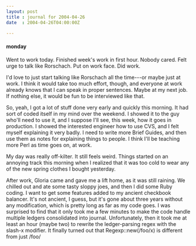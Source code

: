 ```yaml
---
layout: post
title : journal for 2004-04-26
date  : 2004-04-26T04:00:00Z

---
```

<h4>monday</h4>Went to work today.  Finished week's work in first hour.  Nobody cared.  Felt urge to talk like Rorschach.  Put on work face.  Did work.

I'd love to just start talking like Rorschach all the time---or maybe just at work.  I think it would take too much effort, though, and everyone at work already knows that I can speak in proper sentences.  Maybe at my next job.  If nothing else, it would be fun to be interviewed like that.

So, yeah, I got a lot of stuff done very early and quickly this morning.  It had sort of coded itself in my mind over the weekend.  I showed it to the guy who'll need to use it, and I suppose I'll see, this week, how it goes in production.  I showed the interested engineer how to use CVS, and I felt myself explaining it very badly.  I need to write more Brief Guides, and then use them as notes for explaining things to people.  I think I'll be teaching more Perl as time goes on, at work.

My day was really off-kilter.  It still feels weird.  Things started on an annoying track this morning when I realized that it was too cold to wear any of the new spring clothes I bought yesterday.

After work, Gloria came and gave me a lift home, as it was still raining.  We chilled out and ate some tasty sloppy joes, and then I did some Ruby coding.  I want to get some features added to my ancient checkbook balancer.  It's not ancient, I guess, but it's gone about three years without any modification, which is pretty long as far as my code goes.  I was surprised to find that it only took me a few minutes to make the code handle multiple ledgers consolidated into journal.  Unfortunately, then it took me at least an hour (maybe two) to rewrite the ledger-parsing regex with the slash-x modifier.  It finally turned out that Regexp::new(/foo/x) is different from just /foo/

